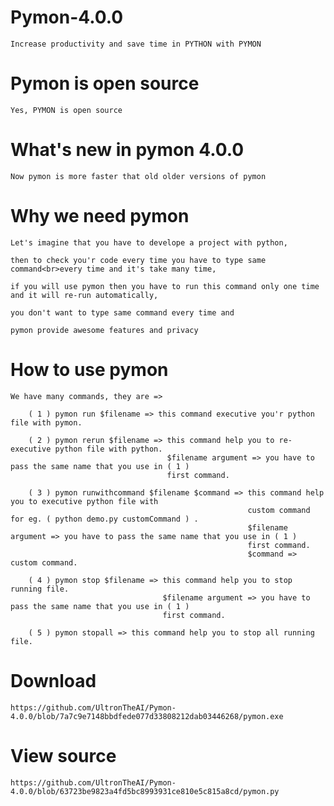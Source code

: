 # Pymon-4.0.0

    Increase productivity and save time in PYTHON with PYMON
    
# Pymon is open source

    Yes, PYMON is open source 
    
# What's new in pymon 4.0.0

    Now pymon is more faster that old older versions of pymon
    
# Why we need pymon

    Let's imagine that you have to develope a project with python,
    
    then to check you'r code every time you have to type same command<br>every time and it's take many time,
    
    if you will use pymon then you have to run this command only one time and it will re-run automatically,
    
    you don't want to type same command every time and
    
    pymon provide awesome features and privacy
    
# How to use pymon
    
    We have many commands, they are =>
        
        ( 1 ) pymon run $filename => this command executive you'r python file with pymon.
        
        ( 2 ) pymon rerun $filename => this command help you to re-executive python file with python.
                                       $filename argument => you have to pass the same name that you use in ( 1 )
                                       first command.
        
        ( 3 ) pymon runwithcommand $filename $command => this command help you to executive python file with
                                                         custom command for eg. ( python demo.py customCommand ) .
                                                         $filename argument => you have to pass the same name that you use in ( 1 )
                                                         first command.
                                                         $command => custom command.
                                                         
        ( 4 ) pymon stop $filename => this command help you to stop running file.
                                      $filename argument => you have to pass the same name that you use in ( 1 )
                                      first command.
        
        ( 5 ) pymon stopall => this command help you to stop all running file.
        
        
# Download
 
    https://github.com/UltronTheAI/Pymon-4.0.0/blob/7a7c9e7148bbdfede077d33808212dab03446268/pymon.exe
    
# View source

    https://github.com/UltronTheAI/Pymon-4.0.0/blob/63723be9823a4fd5bc8993931ce810e5c815a8cd/pymon.py
        
